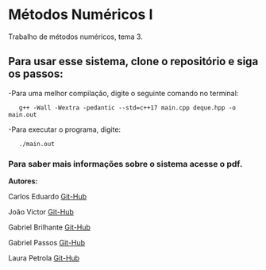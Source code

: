 # Métodos Numéricos I
Trabalho de métodos numéricos, tema 3.


## Para usar esse sistema, clone o repositório e siga os passos:

-Para uma melhor compilação, digite o seguinte comando no terminal:

       g++ -Wall -Wextra -pedantic --std=c++17 main.cpp deque.hpp -o main.out

-Para executar o programa, digite:

       ./main.out

### Para saber mais informações sobre o sistema acesse o pdf.


**Autores:**

Carlos Eduardo [Git-Hub](https://github.com/Cadusantos27)

João Victor  [Git-Hub](https://github.com/jva411)

Gabriel Brilhante [Git-Hub](https://github.com/brilhante14) 

Gabriel Passos [Git-Hub](https://github.com/GabrielPassos25)

Laura Petrola [Git-Hub](https://github.com/petrolau)
